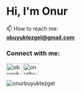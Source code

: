 <h1>Hi, I'm Onur</h1>

📫   How to reach me: </br> **obuyuktezgel@gmail.com**

<h3 align="left">Connect with me:</h3>
<p align="left">
<a href="https://linkedin.com/in/obuyuktezgel" target="blank"><img align="center" src="https://cdn.jsdelivr.net/npm/simple-icons@3.0.1/icons/linkedin.svg" alt="obuyuktezgel" height="30" width="40" /></a>
<a href="https://instagram.com/onurbuyuktezgel" target="blank"><img align="center" src="https://cdn.jsdelivr.net/npm/simple-icons@3.0.1/icons/instagram.svg" alt="onurbuyuktezgel" height="30" width="40" /></a>
</p>


<p><img align="center" src="https://github-readme-stats.vercel.app/api/top-langs?username=onurbuyuktezgel&show_icons=true&locale=en&layout=compact" alt="onurbuyuktezgel" /></p>
